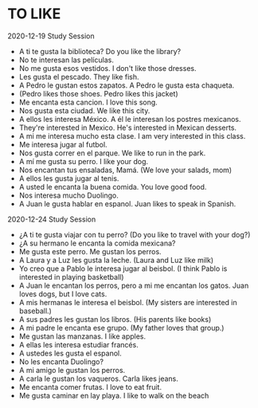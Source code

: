 # TO LIKE <br>

2020-12-19 Study Session 
* A ti te gusta la biblioteca?  Do you like the library?<br>
* No te interesan las películas.<br>
* No me gusta esos vestidos.  I don't like those dresses. <br>
* Les gusta el pescado.  They like fish.<br>
* A Pedro le gustan estos zapatos.  A Pedro le gusta esta chaqueta.  <br>
* (Pedro likes those shoes. Pedro likes this jacket)<br>
* Me encanta esta cancion. I love this song.<br>
* Nos gusta esta ciudad. We like this city.<br>
* A ellos les interesa México. A él le interesan los postres mexicanos.<br>
* They're interested in Mexico. He's interested in Mexican desserts.<br>
* A mi me interesa mucho esta clase.  I am very interested in this class.<br>
* Me interesa jugar al futbol.  <br>
* Nos gusta correr en el parque.  We like to run in the park.<br>
* A mí me gusta su perro. I like your dog. <br>
* Nos encantan tus ensaladas, Mamá. (We love your salads, mom)<br>
* A ellos les gusta jugar al tenis.<br>
* A usted le encanta la buena comida. You love good food.<br>
* Nos interesa mucho Duolingo. <br>
* A Juan le gusta hablar en espanol.  Juan likes to speak in Spanish.<br>

2020-12-24 Study Session 
* ¿A ti te gusta viajar con tu perro? (Do you like to travel with your dog?)
* ¿A su hermano le encanta la comida mexicana?
* Me gusta este perro.  Me gustan los perros.
* A Laura y a Luz les gusta la leche.  (Laura and Luz like milk) 
* Yo creo que a Pablo le interesa jugar al beisbol. (I think Pablo is interested in playing basketball)
*  A Juan le encantan los perros, pero a mi me encantan los gatos. Juan loves dogs, but I love cats.
* A mis hermanas le interesa el beisbol. (My sisters are interested in baseball.)
* A sus padres les gustan los libros. (His parents like books)
* A mi padre le encanta ese grupo.  (My father loves that group.)
* Me gustan las manzanas. I like apples. 
* A ellas les interesa estudiar francés. 
* A ustedes les gusta el espanol.
* No les encanta Duolingo?
* A mi amigo le gustan los perros.
* A carla le gustan los vaqueros.  Carla likes jeans. 
* Me encanta comer frutas.  I love to eat fruit.
* Me gusta caminar en lay playa. I like to walk on the beach




